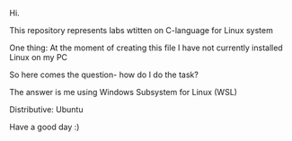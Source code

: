 Hi.

This repository represents labs wtitten on C-language for Linux system

One thing: At the moment of creating this file I have not currently installed Linux on my PC

So here comes the question- how do I do the task?

The answer is me using Windows Subsystem for Linux (WSL) 

Distributive: Ubuntu

Have a good day :)
